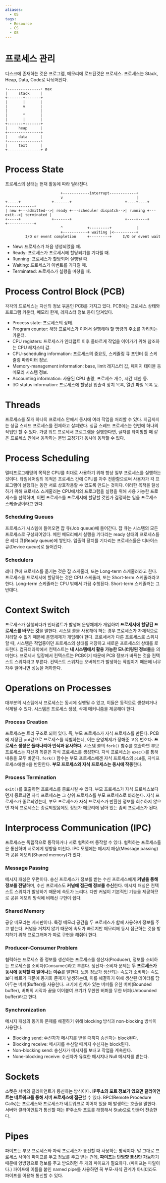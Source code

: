 ```yaml
---
aliases:
  - OS
tags:
  - Resource
  - CS
  - OS
---
```


# 프로세스 관리

디스크에 존재하는 것은 프로그램, 메모리에 로드된것은 프로세스. 프로세스는 Stack, Heap, Data, Code로 나뉘어진다.

```
+---------------+ max
|     stack     |
+-------+-------+
|       |       |
|       v       |
|               |
|       ^       |
|       |       |
+-------+-------+
|     heap      |
+---------------+
|     data      |
+---------------+
|     text      |
+---------------+ 0
```

# Process State

프로세스의 상태는 현재 활동에 따라 달라진다.

```
                         +------------interrupt------------+
                         v                                 |
+-----+              +-------+                        +----+----+          +------------+
| new +---admitted-->| ready +---scheduler dispatch-->| running +---exit-->| terminated |
+-----+              +-------+                        +----+----+          +------------+
                         ^           +---------+           |
                         +-----------+ waiting |<----------+
         I/O or event completion     +---------+     I/O or event wait
```

- New: 프로세스가 처음 생성되었을 때.
- Ready: 프로세스가 프로세서에 할당되기를 기다릴 때.
- Running: 프로세스가 할당되어 실행될 때.
- Waiting: 프로세스가 이벤트를 기다릴 때.
- Terminated: 프로세스가 실행을 마쳤을 때.

# Process Control Block (PCB)

각각의 프로세스는 자신의 정보 묶음인 PCB를 가지고 있다. PCB에는 프로세스 상태와 프로그램 카운터, 메모리 한계, 레지스터 정보 등이 담겨있다.

- Process state: 프로세스의 상태.
- Program counter: 해당 프로세스가 이어서 실행해야 할 명령의 주소를 가리키는 카운터.
- CPU registers: 프로세스가 인터럽트 이후 올바르게 작업을 이어가기 위해 참조하는 CPU 레지스터 값.
- CPU-scheduling information: 프로세스의 중요도, 스케줄링 큐 포인터 등 스케줄링 파라미터 정보.
- Memory-management information: base, limit 레지스터 값, 페이지 테이블 등 메모리 시스템 정보.
- Accounting information: 사용된 CPU 총량, 프로세스 개수, 시간 제한 등.
- I/O status information: 프로세스에 할당된 입출력 장치 목록, 열린 파일 목록 등.

# Threads

프로세스를 쪼개 하나의 프로세스 안에서 동시에 여러 작업을 처리할 수 있다. 지금까지는 싱글 스레드 프로세스를 전제하고 살펴봤다. 싱글 스레드 프로세스는 한번에 하나의 작업만 할 수 있다. 가령 워드 프로세서 프로그램을 실행한다면, 글자를 타이핑할 때 같은 프로세스 안에서 동작하는 문법 교정기가 동시에 동작할 수 없다.

# Process Scheduling

멀티프로그래밍의 목적은 CPU를 최대로 사용하기 위해 항상 일부 프로세스를 실행하는 것이다. 타임쉐어링의 목적은 프로세스 간에 CPU를 자주 전환함으로써 사용자가 각 프로그램이 실행되는 동안 서로 상호작용할 수 있도록 만드는 것이다. 이러한 목적을 달성하기 위해 프로세스 스케줄러는 CPU에서의 프로그램을 실행을 위해 사용 가능한 프로세스를 선택하며, 어떤 프로세스를 프로세서에 할당할 것인가 결정하는 일을 프로세스 스케줄링이라고 한다.

### Scheduling Queues

프로세스가 시스템에 들어오면 잡 큐(Job queue)에 들어간다. 잡 큐는 시스템의 모든 프로세스로 구성되어있다. 메인 메모리에서 실행을 기다리는 ready 상태의 프로세스들은 레디 큐(Ready queue)에 쌓인다. 입출력 장치를 기다리는 프로세스들은 디바이스 큐(Device queue)로 들어간다.

### Schedulers

레디 큐에 프로세스를 옮기는 것은 잡 스케줄러, 또는 Long-term 스케줄러라고 한다. 프로세스를 프로세서에 할당하는 것은 CPU 스케줄러, 또는 Short-term 스케줄러라고 한다. Long-term 스케줄러는 CPU 밖에서 가끔 수행된다. Short-term 스케줄러는 그 반대다.

# Context Switch

프로세스가 실행되다가 인터럽트가 발생해 운영체제가 개입하여 **프로세서에 할당된 프로세스를 바꾸는 것**을 말한다. 시스템 콜을 사용해야 하는 경우 프로세스가 자체적으로 처리할 수 없기 때문에 운영체제가 개입해야 한다. 프로세서가 다른 프로세스로 스위치할 때, 시스템은 작업중이던 프로세스의 상태를 저장하고 새로운 프로세스의 상태를 로드한다. 컴퓨터과학에서 컨텍스트는 **내 시스템에서 활용 가능한 모니터링된 정보들**을 의미한다. 프로세서 입장에서 컨텍스트는 PCB이기 때문에 PCB 정보가 바뀌는 것을 컨텍스트 스위치라고 부른다. 컨텍스트 스위치는 오버헤드가 발생하는 작업이기 때문에 너무 자주 일어나면 성능을 저하한다.

# Operations on Processes

대부분의 시스템에서 프로세스는 동시에 실행될 수 있고, 이들은 동적으로 생성되거나 삭제될 수 있다. 시스템은 프로세스 생성, 삭제 메커니즘을 제공해야 한다.

### Process Creation

프로세스는 트리 구조로 되어 있다. 즉, 부모 프로세스가 자식 프로세스를 만든다. PCB에 저장된 `pid`값으로 프로세스를 식별하는데, 이는 운영체제가 정해준 고유 번호다. **프로세스 생성은 플라나리아 번식과 유사하다.** 시스템 콜의 `fork()` 함수를 호출하면 부모 프로세스는 자신과 똑같은 자식 프로세스를 생성한다. 자식 프로세스는 `exec()`를 통해 내용을 모두 바꾼다. `fork()` 함수는 부모 프로세스에겐 자식 프로세스의 `pid`를, 자식프로세스에겐 `0`을 반환한다. **부모 프로세스와 자식 프로세스는 동시에 작동**한다.

### Process Termination

`exit()`를 호출하면 프로세스를 종료시킬 수 있다. 부모 프로세스가 자식 프로세스보다 먼저 종료되면 자식 프로세스는 그 상위 프로세스를 부모 프로세스로 바라본다. 자식 프로세스가 종료되었는데, 부모 프로세스가 자식 프로세스가 반환한 정보를 회수하지 않으면 자식 프로세스는 종료되었음에도 정보가 메모리에 남아 있는 좀비 프로세스가 된다.

# Interprocess Communication (IPC)

프로세스는 독립적으로 동작하거나 서로 협력하며 동작할 수 있다. 협력하는 프로세스들은 통신하며 서로에게 영향을 미친다. IPC 모델에는 메시지 패싱(Message passing)과 공유 메모리(Shared memory)가 있다.

### Message Passing

메시지 패싱은 우편이다. 송신 프로세스가 정보를 받는 수신 프로세스에게 **커널을 통해 정보를 전달**하며, 수신 프로세스도 **커널에 접근해 정보를 수신**한다. 메시지 패싱은 컨텍스트 스위치가 발생하기 때문에 속도가 느리다. 다만 커널이 기본적인 기능을 제공하므로 공유 메모리 방식에 비해선 구현이 쉽다.

### Shared Memory

공유 메모리는 게시판이다. 특정 메모리 공간을 두 프로세스가 함께 사용하며 정보를 주고 받는다. 커널을 거치지 않기 때문에 속도가 빠르지만 메모리에 동시 접근하는 것을 방지하기 위해 프로그래머가 따로 구현을 해줘야 한다.

### Producer-Consumer Problem

협력하는 프로세스 중 정보를 생산하는 프로세스를 생산자(Producer), 정보를 소비하는 프로세스를 소비자(Consumer)라고 부른다. 생산자-소비자 문제는 **두 프로세스가 동시에 동작할 때 일어나는 이슈**를 말한다. 보통 정보가 생산되는 속도가 소비하는 속도보다 빠르기 때문에 동기화 문제가 발생하는데, 이를 해결하기 위해 생산된 데이터를 담아두는 버퍼(Buffer)를 사용한다. 크기에 한계가 있는 버퍼를 유한 버퍼(Bounded buffer), 버퍼의 시작과 끝을 이어붙여 크기가 무한한 버퍼를 무한 버퍼(Unbounded buffer)라고 한다.

### Synchronization

메시지 패싱의 동기화 문제를 해결하기 위해 blocking 방식과 non-blocking 방식이 사용된다.

- Blocking send: 수신자가 메시지를 받을 때까지 송신자는 block된다.
- Blocking receive: 메시지를 수신할 때까지 수신자는 block된다.
- Non-blocking send: 송신자가 메시지를 보내고 작업을 계속한다.
- None-blocking receive: 수신자가 유효한 메시지나 Null 메시지를 받는다.

# Sockets

소켓은 서버와 클라이언트가 통신하는 방식이다. **IP주소와 포트 정보가 있으면 클라이언트는 네트워크를 통해 서버 프로세스에 접근**할 수 있다. RPC(Remote Procedure Calls)는 프로세스와 프로세스가 네트워크로 이어져 있을 때 발생하는 호출을 말한다. 서버와 클라이언트가 통신할 때는 IP주소와 포트를 래핑해서 Stub으로 만들어 전송한다.

# Pipes

파이프는 부모 프로세스와 자식 프로세스가 통신할 때 사용하는 방식이다. 말 그대로 프로세스 사이에 파이프를 두고 정보를 주고 받는 건데, **파이프는 단방향 통신만 가능**하기 때문에 양방향으로 정보를 주고 받으려면 두 개의 파이프가 필요하다. (파이프는 파일이다.) 파이프에 이름을 붙인 named pipe를 사용하면 꼭 부모-자식 관계가 아니더라도 파이프를 이용해 통신할 수 있다.
